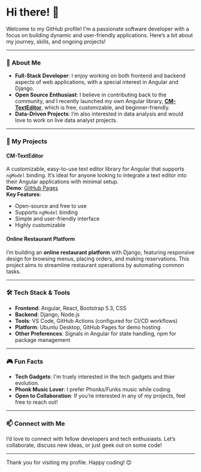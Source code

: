 # Hi there! 👋

Welcome to my GitHub profile! I'm a passionate software developer with a focus on building dynamic and user-friendly applications. Here’s a bit about my journey, skills, and ongoing projects!

---

### 🌟 About Me

- **Full-Stack Developer**: I enjoy working on both frontend and backend aspects of web applications, with a special interest in Angular and Django.
- **Open Source Enthusiast**: I believe in contributing back to the community, and I recently launched my own Angular library, **[CM-TextEditor](https://www.npmjs.com/package/cm-text_editor)**, which is free, customizable, and beginner-friendly.
- **Data-Driven Projects**: I’m also interested in data analysis and would love to work on live data analyst projects.

---

### 🚀 My Projects

#### CM-TextEditor
A customizable, easy-to-use text editor library for Angular that supports `ngModel` binding. It’s ideal for anyone looking to integrate a text editor into their Angular applications with minimal setup.  
**Demo**: [GitHub Pages](https://codes-by-chetan.github.io/CM-TextEditor/)  
**Key Features**:
  - Open-source and free to use
  - Supports `ngModel` binding
  - Simple and user-friendly interface
  - Highly customizable

#### Online Restaurant Platform
I’m building an **online restaurant platform** with Django, featuring responsive design for browsing menus, placing orders, and making reservations. This project aims to streamline restaurant operations by automating common tasks.


---

### 🛠️ Tech Stack & Tools

- **Frontend**: Angular, React, Bootstrap 5.3, CSS
- **Backend**: Django, Node.js
- **Tools**: VS Code, GitHub Actions (configured for CI/CD workflows)
- **Platform**: Ubuntu Desktop, GitHub Pages for demo hosting
- **Other Preferences**: Signals in Angular for state handling, npm for package management

---


### 🎮 Fun Facts

- **Tech Gadgets**: I'm truely interested in the tech gadgets and thier evolution.
- **Phonk Music Lover**: I prefer Phonks/Funks music while coding.
- **Open to Collaboration**: If you’re interested in any of my projects, feel free to reach out!

---

### 📫 Connect with Me

I’d love to connect with fellow developers and tech enthusiasts. Let’s collaborate, discuss new ideas, or just geek out on some code!

---

Thank you for visiting my profile. Happy coding! 😊
